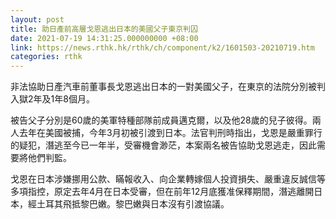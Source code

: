 ```yaml
---
layout: post
title: 助日產前高層戈恩逃出日本的美國父子東京判囚
date: 2021-07-19 14:31:25.000000000 +08:00
link: https://news.rthk.hk/rthk/ch/component/k2/1601503-20210719.htm
categories: rthk
---
```


非法協助日產汽車前董事長戈恩逃出日本的一對美國父子，在東京的法院分別被判入獄2年及1年8個月。

被告父子分別是60歲的美軍特種部隊前成員邁克爾，以及他28歲的兒子彼得。兩人去年在美國被捕，今年3月初被引渡到日本。法官判刑時指出，戈恩是嚴重罪行的疑犯，潛逃至今已一年半，受審機會渺茫，本案兩名被告協助戈恩逃走，因此需要將他們判監。

戈恩在日本涉嫌挪用公款、瞞報收入、向企業轉嫁個人投資損失、嚴重違反誠信等多項指控，原定去年4月在日本受審，但在前年12月底獲准保釋期間，潛逃離開日本，經土耳其飛抵黎巴嫩。黎巴嫩與日本沒有引渡協議。
